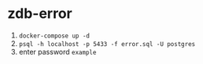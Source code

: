 # zdb-error

1. `docker-compose up -d`
2. `psql -h localhost -p 5433 -f error.sql -U postgres`
3. enter password `example`
